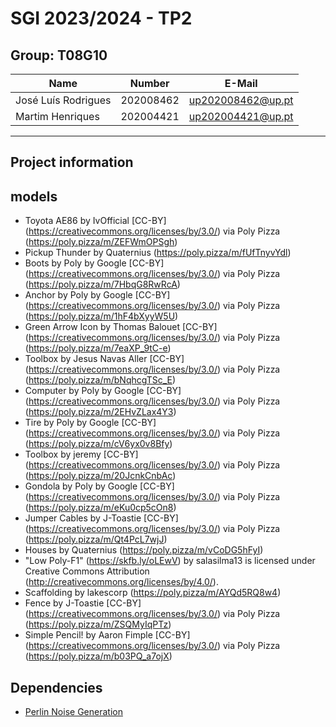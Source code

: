 # SGI 2023/2024 - TP2

## Group: T08G10

| Name             | Number    | E-Mail             |
| ---------------- | --------- | ------------------ |
| José Luís Rodrigues | 202008462 | up202008462@up.pt |
| Martim Henriques    | 202004421  | up202004421@up.pt  |

----
## Project information

## models

 - Toyota AE86 by IvOfficial [CC-BY] (https://creativecommons.org/licenses/by/3.0/) via Poly Pizza (https://poly.pizza/m/ZEFWmOPSgh)
 - Pickup Thunder by Quaternius (https://poly.pizza/m/fUfTnyvYdl)
 - Boots by Poly by Google [CC-BY] (https://creativecommons.org/licenses/by/3.0/) via Poly Pizza (https://poly.pizza/m/7HbqG8RwRcA)
 - Anchor by Poly by Google [CC-BY] (https://creativecommons.org/licenses/by/3.0/) via Poly Pizza (https://poly.pizza/m/1hF4bXyyW5U)
 - Green Arrow Icon by Thomas Balouet [CC-BY] (https://creativecommons.org/licenses/by/3.0/) via Poly Pizza (https://poly.pizza/m/7eaXP_9tC-e)
 - Toolbox by Jesus Navas Aller [CC-BY] (https://creativecommons.org/licenses/by/3.0/) via Poly Pizza (https://poly.pizza/m/bNqhcgTSc_E)
 - Computer by Poly by Google [CC-BY] (https://creativecommons.org/licenses/by/3.0/) via Poly Pizza (https://poly.pizza/m/2EHvZLax4Y3)
 - Tire by Poly by Google [CC-BY] (https://creativecommons.org/licenses/by/3.0/) via Poly Pizza (https://poly.pizza/m/cV6yx0v8Bfy)
 - Toolbox by jeremy [CC-BY] (https://creativecommons.org/licenses/by/3.0/) via Poly Pizza (https://poly.pizza/m/20JcnkCnbAc)
 - Gondola by Poly by Google [CC-BY] (https://creativecommons.org/licenses/by/3.0/) via Poly Pizza (https://poly.pizza/m/eKu0cp5cOn8)
 - Jumper Cables by J-Toastie [CC-BY] (https://creativecommons.org/licenses/by/3.0/) via Poly Pizza (https://poly.pizza/m/Qt4PcL7wjJ)
 - Houses by Quaternius (https://poly.pizza/m/vCoDG5hFyI)
 - "Low Poly-F1" (https://skfb.ly/oLEwV) by salasilma13 is licensed under Creative Commons Attribution (http://creativecommons.org/licenses/by/4.0/).
 - Scaffolding by lakescorp (https://poly.pizza/m/AYQd5RQ8w4)
 - Fence by J-Toastie [CC-BY] (https://creativecommons.org/licenses/by/3.0/) via Poly Pizza (https://poly.pizza/m/ZSQMyIqPTz)
 - Simple Pencil! by Aaron Fimple [CC-BY] (https://creativecommons.org/licenses/by/3.0/) via Poly Pizza (https://poly.pizza/m/b03PQ_a7ojX)

## Dependencies

 - [Perlin Noise Generation](https://github.com/joeiddon/perlin/tree/master)